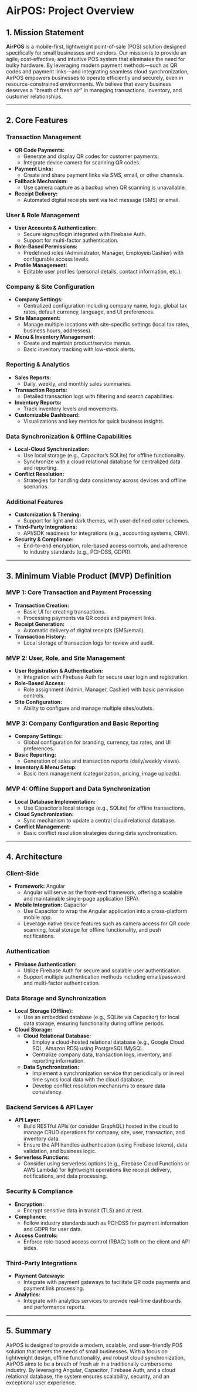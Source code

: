 # AirPOS: Project Overview

## 1. Mission Statement

**AirPOS** is a mobile-first, lightweight point-of-sale (POS) solution designed specifically for small businesses and vendors. Our mission is to provide an agile, cost-effective, and intuitive POS system that eliminates the need for bulky hardware. By leveraging modern payment methods—such as QR codes and payment links—and integrating seamless cloud synchronization, AirPOS empowers businesses to operate efficiently and securely, even in resource-constrained environments. We believe that every business deserves a “breath of fresh air” in managing transactions, inventory, and customer relationships.

---

## 2. Core Features

### Transaction Management
- **QR Code Payments:**
  - Generate and display QR codes for customer payments.
  - Integrate device camera for scanning QR codes.
- **Payment Links:**
  - Create and share payment links via SMS, email, or other channels.
- **Fallback Mechanism:**
  - Use camera capture as a backup when QR scanning is unavailable.
- **Receipt Delivery:**
  - Automated digital receipts sent via text message (SMS) or email.

### User & Role Management
- **User Accounts & Authentication:**
  - Secure signup/login integrated with Firebase Auth.
  - Support for multi-factor authentication.
- **Role-Based Permissions:**
  - Predefined roles (Administrator, Manager, Employee/Cashier) with configurable access levels.
- **Profile Management:**
  - Editable user profiles (personal details, contact information, etc.).

### Company & Site Configuration
- **Company Settings:**
  - Centralized configuration including company name, logo, global tax rates, default currency, language, and UI preferences.
- **Site Management:**
  - Manage multiple locations with site-specific settings (local tax rates, business hours, addresses).
- **Menu & Inventory Management:**
  - Create and maintain product/service menus.
  - Basic inventory tracking with low-stock alerts.

### Reporting & Analytics
- **Sales Reports:**
  - Daily, weekly, and monthly sales summaries.
- **Transaction Reports:**
  - Detailed transaction logs with filtering and search capabilities.
- **Inventory Reports:**
  - Track inventory levels and movements.
- **Customizable Dashboard:**
  - Visualizations and key metrics for quick business insights.

### Data Synchronization & Offline Capabilities
- **Local-Cloud Synchronization:**
  - Use local storage (e.g., Capacitor’s SQLite) for offline functionality.
  - Synchronize with a cloud relational database for centralized data and reporting.
- **Conflict Resolution:**
  - Strategies for handling data consistency across devices and offline scenarios.

### Additional Features
- **Customization & Theming:**
  - Support for light and dark themes, with user-defined color schemes.
- **Third-Party Integrations:**
  - API/SDK readiness for integrations (e.g., accounting systems, CRM).
- **Security & Compliance:**
  - End-to-end encryption, role-based access controls, and adherence to industry standards (e.g., PCI-DSS, GDPR).

---

## 3. Minimum Viable Product (MVP) Definition

### MVP 1: Core Transaction and Payment Processing
- **Transaction Creation:**
  - Basic UI for creating transactions.
  - Processing payments via QR codes and payment links.
- **Receipt Generation:**
  - Automatic delivery of digital receipts (SMS/email).
- **Transaction History:**
  - Local storage of transaction logs for review and audit.

### MVP 2: User, Role, and Site Management
- **User Registration & Authentication:**
  - Integration with Firebase Auth for secure user login and registration.
- **Role-Based Access:**
  - Role assignment (Admin, Manager, Cashier) with basic permission controls.
- **Site Configuration:**
  - Ability to configure and manage multiple sites/outlets.

### MVP 3: Company Configuration and Basic Reporting
- **Company Settings:**
  - Global configuration for branding, currency, tax rates, and UI preferences.
- **Basic Reporting:**
  - Generation of sales and transaction reports (daily/weekly views).
- **Inventory & Menu Setup:**
  - Basic item management (categorization, pricing, image uploads).

### MVP 4: Offline Support and Data Synchronization
- **Local Database Implementation:**
  - Use Capacitor’s local storage (e.g., SQLite) for offline transactions.
- **Cloud Synchronization:**
  - Sync mechanism to update a central cloud relational database.
- **Conflict Management:**
  - Basic conflict resolution strategies during data synchronization.

---

## 4. Architecture

### Client-Side
- **Framework:** Angular
  - Angular will serve as the front-end framework, offering a scalable and maintainable single-page application (SPA).
- **Mobile Integration:** Capacitor
  - Use Capacitor to wrap the Angular application into a cross-platform mobile app.
  - Leverage native device features such as camera access for QR code scanning, local storage for offline functionality, and push notifications.

### Authentication
- **Firebase Authentication:**
  - Utilize Firebase Auth for secure and scalable user authentication.
  - Support multiple authentication methods including email/password and multi-factor authentication.

### Data Storage and Synchronization
- **Local Storage (Offline):**
  - Use an embedded database (e.g., SQLite via Capacitor) for local data storage, ensuring functionality during offline periods.
- **Cloud Storage:**
  - **Cloud Relational Database:**
    - Employ a cloud-hosted relational database (e.g., Google Cloud SQL, Amazon RDS) using PostgreSQL/MySQL.
    - Centralize company data, transaction logs, inventory, and reporting information.
  - **Data Synchronization:**
    - Implement a synchronization service that periodically or in real time syncs local data with the cloud database.
    - Develop conflict resolution mechanisms to ensure data consistency.

### Backend Services & API Layer
- **API Layer:**
  - Build RESTful APIs (or consider GraphQL) hosted in the cloud to manage CRUD operations for company, site, user, transaction, and inventory data.
  - Ensure the API handles authentication (using Firebase tokens), data validation, and business logic.
- **Serverless Functions:**
  - Consider using serverless options (e.g., Firebase Cloud Functions or AWS Lambda) for lightweight operations like receipt delivery, notifications, and data processing.

### Security & Compliance
- **Encryption:**
  - Encrypt sensitive data in transit (TLS) and at rest.
- **Compliance:**
  - Follow industry standards such as PCI-DSS for payment information and GDPR for user data.
- **Access Controls:**
  - Enforce role-based access control (RBAC) both on the client and API sides.

### Third-Party Integrations
- **Payment Gateways:**
  - Integrate with payment gateways to facilitate QR code payments and payment link processing.
- **Analytics:**
  - Integrate with analytics services to provide real-time dashboards and performance reports.

---

## 5. Summary

AirPOS is designed to provide a modern, scalable, and user-friendly POS solution that meets the needs of small businesses. With a focus on lightweight design, offline functionality, and robust cloud synchronization, AirPOS aims to be a breath of fresh air in a traditionally cumbersome industry. By leveraging Angular, Capacitor, Firebase Auth, and a cloud relational database, the system ensures scalability, security, and an exceptional user experience.

